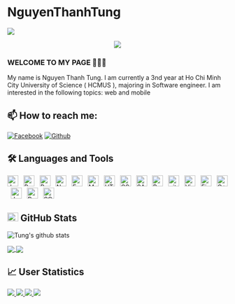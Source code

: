 
# NguyenThanhTung


<img src="https://user-images.githubusercontent.com/73097560/115834477-dbab4500-a447-11eb-908a-139a6edaec5c.gif">

<p align="center" color="#36BCF7FF"><img src="https://readme-typing-svg.herokuapp.com?lines=I'm+a+Back+End+Developer;"></p>

### WELCOME TO MY PAGE 👋👋👋
My name is Nguyen Thanh Tung. I am currently a 3nd year at Ho Chi Minh City University of Science ( HCMUS ), majoring in Software engineer. I am interested in the following topics: web and mobile <br>
## 📫 How to reach me: 
[![Facebook](https://img.shields.io/badge/Facebook-1877F2?style=for-the-badge&logo=facebook&logoColor=white)](https://www.facebook.com/rusmonalina)
[![Github](https://img.shields.io/badge/GitHub-100000?style=for-the-badge&logo=github&logoColor=white)](https://github.com/tun2g/)




## 🛠 Languages and Tools


<span><img src="https://img.shields.io/badge/JavaScript-282C34?logo=javascript&logoColor=F7DF1E" title="JavaScript" height="25"/></span> &nbsp;
<span><img src="https://img.shields.io/badge/ReactJS-282C34?logo=react&logoColor=61DAFB" title="ReactJS" height="25"/></span> &nbsp;
<span><img src="https://img.shields.io/badge/Redux-282C34?logo=redux&logoColor=764ABC" title="Redux" height="25"/></span> &nbsp;
<span><img src="https://img.shields.io/badge/Node.js-282C34?logo=node.js&logoColor=00F200" title="Node.js" height="25"/></span> &nbsp;
<span><img src="https://img.shields.io/badge/Express-282C34?logo=express&logoColor=FFFFFF" title="Express.js" height="25"/></span> &nbsp;
<span><img src="https://img.shields.io/badge/MongoDB-282C34?logo=mongodb&logoColor=47A248" title="MongoDB" height="25"/></span> &nbsp;
<span><img src="https://img.shields.io/badge/HTML5-282C34?logo=html5&logoColor=E34F26" title="HTML5" height="25"/></span> &nbsp;
<span><img src="https://img.shields.io/badge/CSS3-282C34?logo=css3&logoColor=1572B6" title="CSS3" height="25"/></span> &nbsp;
<span><img src="https://img.shields.io/badge/Sass-282C34?logo=sass&logoColor=CC6699" title="SASS" height="25"/></span> &nbsp;
<span><img src="https://img.shields.io/badge/Bootstrap-282C34?logo=bootstrap&logoColor=7952B3" title="Bootstrap" height="25"/></span> &nbsp;
<span><img src="https://img.shields.io/badge/git-282C34?logo=git&logoColor=F05032" title="git" height="25"/></span> &nbsp;
<span><img src="https://img.shields.io/badge/VS%20Code-282C34?logo=visual-studio-code&logoColor=007ACC"  title="Visual Studio Code" height="25"/></span> &nbsp;
<span><img src="https://img.shields.io/badge/Firebase-282C34?logo=firebase&logoColor=FFCA28" title="Firebase" height="25"/></span> &nbsp;
<span><img src="https://img.shields.io/badge/C++-282C34?logo=c%2B%2B&logoColor=00599c" title="C++" height="25"/></span> &nbsp;
<span><img src="https://img.shields.io/badge/Java-282C34?logo=java&logoColor=23ED8B00" title="Java" height="25"/></span> &nbsp;
<span><img src="https://img.shields.io/badge/postgres-282C34?logo=postgresql&logoColor=23316192" title="PostgreSQL" height="25"/></span> &nbsp;
<span><img src="https://img.shields.io/badge/Microsoft%20SQL%20Sever-282C34?logo=microsoft%20sql%20server&logoColor=CC2927" title="SQL" height="25"/></span> &nbsp;


## <img src="https://media.giphy.com/media/cj87CxfRtrUifF3Ryk/giphy.gif" width="25px" height="20px"> GitHub Stats
![Tung's github stats](https://github-readme-stats-git-masterrstaa-rickstaa.vercel.app/api?username=tun2g&show_icons=true&theme=tokyonight&hide=contribs,prs,issues)

<a href="https://github.com/tun2g/clientProject">
  <!-- Change the `github-readme-stats.anuraghazra1.vercel.app` to `github-readme-stats.vercel.app`  -->
  <img align="center" src="https://github-readme-stats.anuraghazra1.vercel.app/api/pin/?username=tun2g&repo=CCShop-Server&theme=radical" />
</a>
<a href="https://github.com/tun2g/clientProject">
  <!-- Change the `github-readme-stats.anuraghazra1.vercel.app` to `github-readme-stats.vercel.app`  -->
  <img align="center" src="https://github-readme-stats.anuraghazra1.vercel.app/api/pin/?username=tun2g&repo=CCShop&theme=radical" />
</a>



## 📈 User Statistics
<a href="https://github-profile-summary-cards.vercel.app/api/cards/repos-per-language?username=tun2g">
  <img src="https://github-profile-summary-cards.vercel.app/api/cards/repos-per-language?username=tun2g&theme=dracula"/>
</a>
<a href="https://github-profile-summary-cards.vercel.app/api/cards/most-commit-language?username=tun2g&">
  <img src="https://github-profile-summary-cards.vercel.app/api/cards/most-commit-language?username=tun2g&theme=dracula"/>
</a>
<a href="https://github-profile-summary-cards.vercel.app/api/cards/stats?username=tun2g">
  <img src="https://github-profile-summary-cards.vercel.app/api/cards/stats?username=tun2g&theme=dracula"/>
</a>
<a href="https://github-profile-summary-cards.vercel.app/api/cards/productive-time?username=tun2g">
  <img src="https://github-profile-summary-cards.vercel.app/api/cards/productive-time?username=tun2g&theme=dracula"/>
</a>
